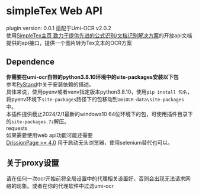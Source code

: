# simpleTex Web API
plugin version: 0.0.1 适配于Umi-OCR v2.0.2  
使用[SimpleTex主页 致力于提供先进的公式识别/文档识别解决方案](https://simpletex.cn/ai/latex_ocr)的开放api文档提供的api接口，提供一个图片转为Tex文本的OCR方案  

## Dependence
**你需要在umi-ocr自带的python3.8.10环境中的site-packages安装以下包**  
参考[PyStand](https://github.com/skywind3000/PyStand)中关于安装依赖的描述。  
具体来说，使用pyenv或者venv指定版本python3.8.10，使用`pip install 包名`，将pyenv环境下`site-packages`路径下的包移动到`UmiOCR-data\site-packages`中。    
本插件提供截止2024/2/1最新的windows10 64位环境下的包，可使用插件目录下的`site-packages.7z`解压。  
requests  
如果需要使用web api功能可能还需要  
[DrissionPage >= 4.0](https://g1879.gitee.io/drissionpagedocs/) 用于启动无头浏览器，使用selenium替代也可以。  

## 关于proxy设置
请在任何一次ocr开始前将全局设置中的代理相关设置好，否则会出现无法请求网络的现象。或者在你的代理软件中过滤umi-ocr  